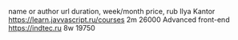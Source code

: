 name or author	url	duration, week/month	price, rub
Ilya Kantor	https://learn.javvascript.ru/courses	2m	26000
Advanced front-end	https://indtec.ru	8w	19750
